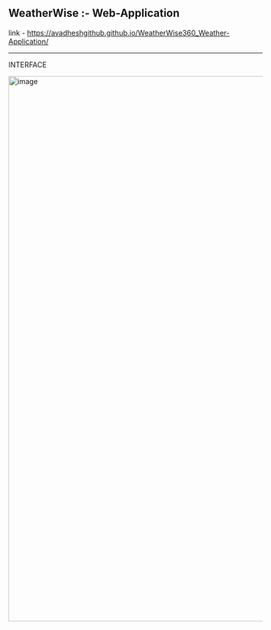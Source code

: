 ## WeatherWise :- Web-Application

link -  https://avadheshgithub.github.io/WeatherWise360_Weather-Application/


---
INTERFACE



<img width="1900" height="1079" alt="image" src="https://github.com/user-attachments/assets/a45192ad-3071-4a3e-a8fe-d6f0643a77ec" />
